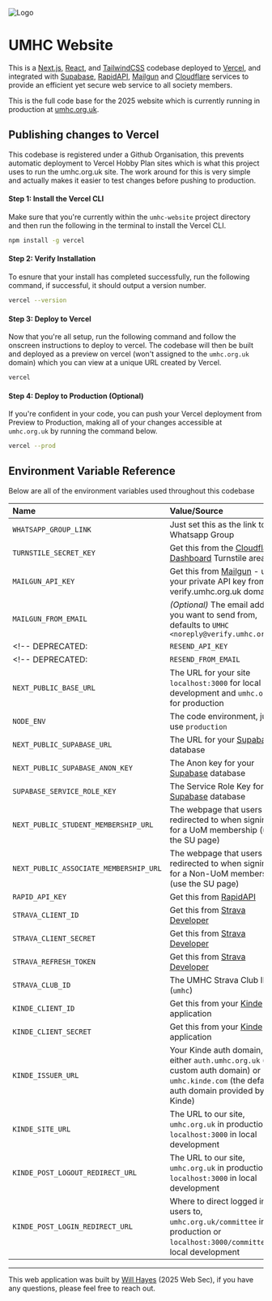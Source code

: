 
![Logo](https://i.postimg.cc/9QBzbSd8/logo.png)


# UMHC Website

This is a [Next.js](https://nextjs.org), [React](react.dev), and [TailwindCSS](tailwindcss.com) codebase deployed to [Vercel](vercel.com), and integrated with [Supabase](supabase.com), [RapidAPI](rapidapi.com), [Mailgun](mailgun.com) and [Cloudflare](cloudflare.com) services to provide an efficient yet secure web service to all society members.

This is the full code base for the 2025 website which is currently running in production at [umhc.org.uk](umhc.org.uk).
## Publishing changes to Vercel
This codebase is registered under a Github Organisation, this prevents automatic deployment to Vercel Hobby Plan sites which is what this project uses to run the umhc.org.uk site. The work around for this is very simple and actually makes it easier to test changes before pushing to production.

#### Step 1: Install the Vercel CLI

Make sure that you're currently within the `umhc-website` project directory and then run the following in the terminal to install the Vercel CLI.
```bash
npm install -g vercel
```

#### Step 2: Verify Installation

To esnure that your install has completed successfully, run the following command, if successful, it should output a version number.
```bash
vercel --version
```

#### Step 3: Deploy to Vercel

Now that you're all setup, run the following command and follow the onscreen instructions to deploy to vercel. The codebase will then be built and deployed as a preview on vercel (won't assigned to the `umhc.org.uk` domain) which you can view at a unique URL created by Vercel.
```bash
vercel
```

#### Step 4: Deploy to Production (Optional)

If you're confident in your code, you can push your Vercel deployment from Preview to Production, making all of your changes accessible at `umhc.org.uk` by running the command below.
```bash
vercel --prod
```
## Environment Variable Reference
Below are all of the environment variables used throughout this codebase

| Name      | Value/Source                |
| :-------- | :------------------------- |
| `WHATSAPP_GROUP_LINK` | Just set this as the link to the Whatsapp Group |
| `TURNSTILE_SECRET_KEY` | Get this from the [Cloudflare Dashboard](dash.cloudlfare.com) Turnstile area|
| `MAILGUN_API_KEY` | Get this from [Mailgun](mailgun.com) - use your private API key from the verify.umhc.org.uk domain|
| `MAILGUN_FROM_EMAIL` | _(Optional)_ The email address you want to send from, defaults to `UMHC <noreply@verify.umhc.org.uk>`|
<!-- DEPRECATED: | `RESEND_API_KEY` | Get this from [Resend](resend.com)| -->
<!-- DEPRECATED: | `RESEND_FROM_EMAIL` | The email address you want to send from, I used `UMHC Hiking Club <response@mail.umhc.org.uk>`| -->
| `NEXT_PUBLIC_BASE_URL` | The URL for your site `localhost:3000` for local development and `umhc.org.uk` for production|
| `NODE_ENV` | The code environment, just use `production`|
| `NEXT_PUBLIC_SUPABASE_URL` | The URL for your [Supabase](supabase.com) database|
| `NEXT_PUBLIC_SUPABASE_ANON_KEY` | The Anon key for your [Supabase](supabase.com) database|
| `SUPABASE_SERVICE_ROLE_KEY` | The Service Role Key for your [Supabase](supabase.com) database|
| `NEXT_PUBLIC_STUDENT_MEMBERSHIP_URL` | The webpage that users are redirected to when signing up for a UoM membership (use the SU page)|
| `NEXT_PUBLIC_ASSOCIATE_MEMBERSHIP_URL` | The webpage that users are redirected to when signing up for a Non-UoM membership (use the SU page)|
| `RAPID_API_KEY` | Get this from [RapidAPI](rapidapi.com)|
| `STRAVA_CLIENT_ID` | Get this from [Strava Developer](developers.strava.com)|
| `STRAVA_CLIENT_SECRET` | Get this from [Strava Developer](developers.strava.com)|
| `STRAVA_REFRESH_TOKEN` | Get this from [Strava Developer](developers.strava.com)|
| `STRAVA_CLUB_ID` | The UMHC Strava Club ID (`umhc`)|
| `KINDE_CLIENT_ID` | Get this from your [Kinde](kinde.com) application|
| `KINDE_CLIENT_SECRET` | Get this from your [Kinde](kinde.com) application|
| `KINDE_ISSUER_URL` | Your Kinde auth domain, either `auth.umhc.org.uk` (our custom auth domain) or `umhc.kinde.com` (the default auth domain provided by Kinde)|
| `KINDE_SITE_URL` | The URL to our site, `umhc.org.uk` in production or `localhost:3000` in local development|
| `KINDE_POST_LOGOUT_REDIRECT_URL` | The URL to our site, `umhc.org.uk` in production or `localhost:3000` in local development|
| `KINDE_POST_LOGIN_REDIRECT_URL` | Where to direct logged in users to, `umhc.org.uk/committee` in production or `localhost:3000/committee` in local development|




---
This web application was built by [Will Hayes](https://github.com/willh36) (2025 Web Sec), if you have any questions, please feel free to reach out.
